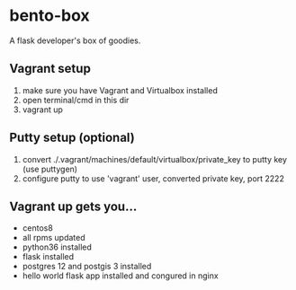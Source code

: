 # bento-box
A flask developer's box of goodies.

## Vagrant setup
1. make sure you have Vagrant and Virtualbox installed
2. open terminal/cmd in this dir
3. vagrant up

## Putty setup (optional)
1. convert ./.vagrant/machines/default/virtualbox/private_key to putty key (use puttygen)
2. configure putty to use 'vagrant' user, converted private key, port 2222

## Vagrant up gets you...
* centos8
* all rpms updated
* python36 installed
* flask installed
* postgres 12 and postgis 3 installed
* hello world flask app installed and congured in nginx